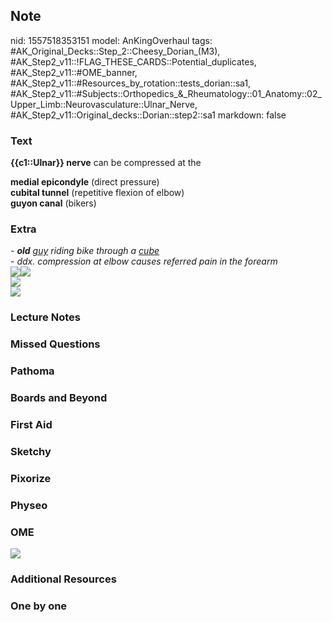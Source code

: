 ## Note
nid: 1557518353151
model: AnKingOverhaul
tags: #AK_Original_Decks::Step_2::Cheesy_Dorian_(M3), #AK_Step2_v11::!FLAG_THESE_CARDS::Potential_duplicates, #AK_Step2_v11::#OME_banner, #AK_Step2_v11::#Resources_by_rotation::tests_dorian::sa1, #AK_Step2_v11::#Subjects::Orthopedics_&_Rheumatology::01_Anatomy::02_Upper_Limb::Neurovasculature::Ulnar_Nerve, #AK_Step2_v11::Original_decks::Dorian::step2::sa1
markdown: false

### Text
<b>{{c1::Ulnar}} nerve</b> can be compressed at the
<div>
  <b>medial epicondyle</b> (direct pressure)
</div>
<div>
  <b>cubital tunnel</b> (repetitive flexion of elbow)
</div>
<div>
  <b>guyon canal</b> (bikers)
</div>

### Extra
<div>
  <i>- <b>old</b> <u>guy</u> riding bike through a <u>cube</u></i>
</div>
<div>
  <i>- ddx. compression at elbow causes referred pain in the
  forearm</i>
</div>
<div>
  <i><img src="paste-68393059221505.jpg"><img src=
  "you%20used%20to.png"></i>
</div>
<div>
  <i><img src="paste-70484708294657.jpg"></i>
</div>
<div>
  <i><img src="paste-72430328479745.jpg"></i>
</div>

### Lecture Notes


### Missed Questions


### Pathoma


### Boards and Beyond


### First Aid


### Sketchy


### Pixorize


### Physeo


### OME
<div class="ome-widget">
  <a href="https://onlinemeded.org?ref=anki"><img src=
  "_OME_AnkiFlashcards_General_4.png"></a>
</div>

### Additional Resources


### One by one

